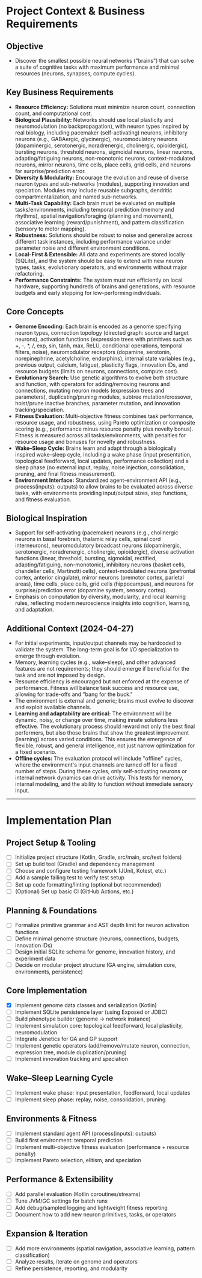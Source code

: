 # Project Context & Business Requirements

## Objective

-   Discover the smallest possible neural networks ("brains") that can solve a suite of cognitive tasks with maximum performance and minimal resources (neurons, synapses, compute cycles).

## Key Business Requirements

-   **Resource Efficiency:** Solutions must minimize neuron count, connection count, and computational cost.
-   **Biological Plausibility:** Networks should use local plasticity and neuromodulation (no backpropagation), with neuron types inspired by real biology, including pacemaker (self-activating) neurons, inhibitory neurons (e.g., GABAergic, glycinergic), neuromodulatory neurons (dopaminergic, serotonergic, noradrenergic, cholinergic, opioidergic), bursting neurons, threshold neurons, sigmoidal neurons, linear neurons, adapting/fatiguing neurons, non-monotonic neurons, context-modulated neurons, mirror neurons, time cells, place cells, grid cells, and neurons for surprise/prediction error.
-   **Diversity & Modularity:** Encourage the evolution and reuse of diverse neuron types and sub-networks (modules), supporting innovation and speciation. Modules may include reusable subgraphs, dendritic compartmentalization, and named sub-networks.
-   **Multi-Task Capability:** Each brain must be evaluated on multiple tasks/environments, including temporal prediction (memory and rhythms), spatial navigation/foraging (planning and movement), associative learning (reward/punishment), and pattern classification (sensory to motor mapping).
-   **Robustness:** Solutions should be robust to noise and generalize across different task instances, including performance variance under parameter noise and different environment conditions.
-   **Local-First & Extensible:** All data and experiments are stored locally (SQLite), and the system should be easy to extend with new neuron types, tasks, evolutionary operators, and environments without major refactoring.
-   **Performance Constraints:** The system must run efficiently on local hardware, supporting hundreds of brains and generations, with resource budgets and early stopping for low-performing individuals.

## Core Concepts

-   **Genome Encoding:** Each brain is encoded as a genome specifying neuron types, connection topology (directed graph: source and target neurons), activation functions (expression trees with primitives such as +, -, \*, /, exp, sin, tanh, max, ReLU, conditional operations, temporal filters, noise), neuromodulator receptors (dopamine, serotonin, norepinephrine, acetylcholine, endorphins), internal state variables (e.g., previous output, calcium, fatigue), plasticity flags, innovation IDs, and resource budgets (limits on neurons, connections, compute cost).
-   **Evolutionary Search:** Use genetic algorithms to evolve both structure and function, with operators for adding/removing neurons and connections, mutating neuron models (expression trees and parameters), duplicating/pruning modules, subtree mutation/crossover, hoist/prune inactive branches, parameter mutation, and innovation tracking/speciation.
-   **Fitness Evaluation:** Multi-objective fitness combines task performance, resource usage, and robustness, using Pareto optimization or composite scoring (e.g., performance minus resource penalty plus novelty bonus). Fitness is measured across all tasks/environments, with penalties for resource usage and bonuses for novelty and robustness.
-   **Wake–Sleep Cycle:** Brains learn and adapt through a biologically inspired wake–sleep cycle, including a wake phase (input presentation, topological feedforward, local updates, performance collection) and a sleep phase (no external input, replay, noise injection, consolidation, pruning, and final fitness measurement).
-   **Environment Interface:** Standardized agent-environment API (e.g., process(inputs): outputs) to allow brains to be evaluated across diverse tasks, with environments providing input/output sizes, step functions, and fitness evaluation.

## Biological Inspiration

-   Support for self-activating (pacemaker) neurons (e.g., cholinergic neurons in basal forebrain, thalamic relay cells, spinal cord interneurons), neuromodulatory broadcast neurons (dopaminergic, serotonergic, noradrenergic, cholinergic, opioidergic), diverse activation functions (linear, threshold, bursting, sigmoidal, rectified, adapting/fatiguing, non-monotonic), inhibitory neurons (basket cells, chandelier cells, Martinotti cells), context-modulated neurons (prefrontal cortex, anterior cingulate), mirror neurons (premotor cortex, parietal areas), time cells, place cells, grid cells (hippocampus), and neurons for surprise/prediction error (dopamine system, sensory cortex).
-   Emphasis on computation by diversity, modularity, and local learning rules, reflecting modern neuroscience insights into cognition, learning, and adaptation.

## Additional Context (2024-04-27)

-   For initial experiments, input/output channels may be hardcoded to validate the system. The long-term goal is for I/O specialization to emerge through evolution.
-   Memory, learning cycles (e.g., wake–sleep), and other advanced features are not requirements; they should emerge if beneficial for the task and are not imposed by design.
-   Resource efficiency is encouraged but not enforced at the expense of performance. Fitness will balance task success and resource use, allowing for trade-offs and "bang for the buck."
-   The environment is external and generic; brains must evolve to discover and exploit available channels.
-   **Learning and adaptability are critical:** The environment will be dynamic, noisy, or change over time, making innate solutions less effective. The evolutionary process should reward not only the best final performers, but also those brains that show the greatest improvement (learning) across varied conditions. This ensures the emergence of flexible, robust, and general intelligence, not just narrow optimization for a fixed scenario.
-   **Offline cycles:** The evaluation protocol will include "offline" cycles, where the environment's input channels are turned off for a fixed number of steps. During these cycles, only self-activating neurons or internal network dynamics can drive activity. This tests for memory, internal modeling, and the ability to function without immediate sensory input.

---

# Implementation Plan

## Project Setup & Tooling

-   [ ] Initialize project structure (Kotlin, Gradle, src/main, src/test folders)
-   [ ] Set up build tool (Gradle) and dependency management
-   [ ] Choose and configure testing framework (JUnit, Kotest, etc.)
-   [ ] Add a sample failing test to verify test setup
-   [ ] Set up code formatting/linting (optional but recommended)
-   [ ] (Optional) Set up basic CI (GitHub Actions, etc.)

## Planning & Foundations

-   [ ] Formalize primitive grammar and AST depth limit for neuron activation functions
-   [ ] Define minimal genome structure (neurons, connections, budgets, innovation IDs)
-   [ ] Design initial SQLite schema for genome, innovation history, and experiment data
-   [ ] Decide on modular project structure (GA engine, simulation core, environments, persistence)

## Core Implementation

-   [x] Implement genome data classes and serialization (Kotlin)
-   [ ] Implement SQLite persistence layer (using Exposed or JDBC)
-   [ ] Build phenotype builder (genome → network instance)
-   [ ] Implement simulation core: topological feedforward, local plasticity, neuromodulation
-   [ ] Integrate Jenetics for GA and GP support
-   [ ] Implement genetic operators (add/remove/mutate neuron, connection, expression tree, module duplication/pruning)
-   [ ] Implement innovation tracking and speciation

## Wake–Sleep Learning Cycle

-   [ ] Implement wake phase: input presentation, feedforward, local updates
-   [ ] Implement sleep phase: replay, noise, consolidation, pruning

## Environments & Fitness

-   [ ] Implement standard agent API (process(inputs): outputs)
-   [ ] Build first environment: temporal prediction
-   [ ] Implement multi-objective fitness evaluation (performance + resource penalty)
-   [ ] Implement Pareto selection, elitism, and speciation

## Performance & Extensibility

-   [ ] Add parallel evaluation (Kotlin coroutines/streams)
-   [ ] Tune JVM/GC settings for batch runs
-   [ ] Add debug/sampled logging and lightweight fitness reporting
-   [ ] Document how to add new neuron primitives, tasks, or operators

## Expansion & Iteration

-   [ ] Add more environments (spatial navigation, associative learning, pattern classification)
-   [ ] Analyze results, iterate on genome and operators
-   [ ] Refine persistence, reporting, and modularity
